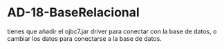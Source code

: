 # AD-18-BaseRelacional

tienes que añadir el ojbc7.jar driver para conectar con la base de datos, 
o cambiar los datos para conectarse a la base de datos.
